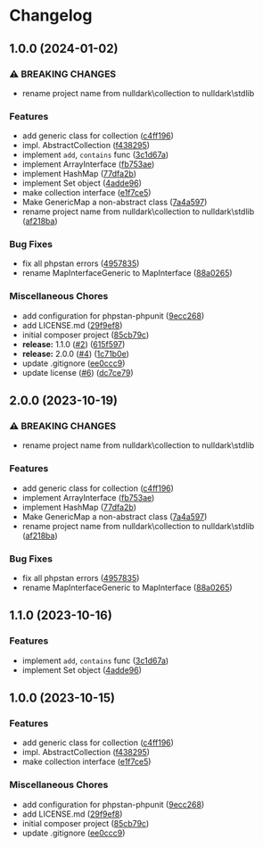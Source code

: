 # Changelog

## 1.0.0 (2024-01-02)


### ⚠ BREAKING CHANGES

* rename project name from nulldark\collection to nulldark\stdlib

### Features

* add generic class for collection ([c4ff196](https://github.com/nulldark/stdlib/commit/c4ff1964b53ccb968c79280cbb48de18369a2b59))
* impl. AbstractCollection ([f438295](https://github.com/nulldark/stdlib/commit/f4382954f834bfac18a05b30a9953a40d171433d))
* implement `add`, `contains` func ([3c1d67a](https://github.com/nulldark/stdlib/commit/3c1d67a8fd6643bf27abc5e0291912205133f08e))
* implement ArrayInterface ([fb753ae](https://github.com/nulldark/stdlib/commit/fb753aed5c78cc26d85bbdef6fb67a5f2c40e432))
* implement HashMap ([77dfa2b](https://github.com/nulldark/stdlib/commit/77dfa2bc565d35154c182949de0b30f85991c486))
* implement Set object ([4adde96](https://github.com/nulldark/stdlib/commit/4adde96032ffd829ee02bcdbfcc4c3eda0222abf))
* make collection interface ([e1f7ce5](https://github.com/nulldark/stdlib/commit/e1f7ce5cd8f8e89afd2001ad94fe2383a47dc78b))
* Make GenericMap a non-abstract class ([7a4a597](https://github.com/nulldark/stdlib/commit/7a4a5978a13127e12adcf4e3c7e89f9e3e1823e2))
* rename project name from nulldark\collection to nulldark\stdlib ([af218ba](https://github.com/nulldark/stdlib/commit/af218ba669423019d455c0e854c0b7e00f28dbcb))


### Bug Fixes

* fix all phpstan errors ([4957835](https://github.com/nulldark/stdlib/commit/4957835362facc5d42ad7a59a3dc571bc3799675))
* rename MapInterfaceGeneric to MapInterface ([88a0265](https://github.com/nulldark/stdlib/commit/88a02653a7e6df0e60a01f24c1a4dc5dc9b8b9f3))


### Miscellaneous Chores

* add configuration for phpstan-phpunit ([9ecc268](https://github.com/nulldark/stdlib/commit/9ecc268dc5af4a054f2cbb394b26e06e2fdfb715))
* add LICENSE.md ([29f9ef8](https://github.com/nulldark/stdlib/commit/29f9ef867f22709238a6ec4afaf9e66994b98c6e))
* initial composer project ([85cb79c](https://github.com/nulldark/stdlib/commit/85cb79cbfebdbd097e1f0b3ef2b48a4d46655f47))
* **release:** 1.1.0 ([#2](https://github.com/nulldark/stdlib/issues/2)) ([615f597](https://github.com/nulldark/stdlib/commit/615f5976b31dc4c1778c645ccc3136f661d957c7))
* **release:** 2.0.0 ([#4](https://github.com/nulldark/stdlib/issues/4)) ([1c71b0e](https://github.com/nulldark/stdlib/commit/1c71b0e30fd3a81bdc64a5f9155f71e0045e911b))
* update .gitignore ([ee0ccc9](https://github.com/nulldark/stdlib/commit/ee0ccc940138518c181631d55002fad0237aa3a6))
* update license ([#6](https://github.com/nulldark/stdlib/issues/6)) ([dc7ce79](https://github.com/nulldark/stdlib/commit/dc7ce792afcf5973ec5e2741aec74141de2e67f7))

## 2.0.0 (2023-10-19)


### ⚠ BREAKING CHANGES

* rename project name from nulldark\collection to nulldark\stdlib

### Features

* add generic class for collection ([c4ff196](https://github.com/nulldark/stdlib/commit/c4ff1964b53ccb968c79280cbb48de18369a2b59))
* implement ArrayInterface ([fb753ae](https://github.com/nulldark/stdlib/commit/fb753aed5c78cc26d85bbdef6fb67a5f2c40e432))
* implement HashMap ([77dfa2b](https://github.com/nulldark/stdlib/commit/77dfa2bc565d35154c182949de0b30f85991c486))
* Make GenericMap a non-abstract class ([7a4a597](https://github.com/nulldark/stdlib/commit/7a4a5978a13127e12adcf4e3c7e89f9e3e1823e2))
* rename project name from nulldark\collection to nulldark\stdlib ([af218ba](https://github.com/nulldark/stdlib/commit/af218ba669423019d455c0e854c0b7e00f28dbcb))

### Bug Fixes

* fix all phpstan errors ([4957835](https://github.com/nulldark/stdlib/commit/4957835362facc5d42ad7a59a3dc571bc3799675))
* rename MapInterfaceGeneric to MapInterface ([88a0265](https://github.com/nulldark/stdlib/commit/88a02653a7e6df0e60a01f24c1a4dc5dc9b8b9f3))


## 1.1.0 (2023-10-16)


### Features

* implement `add`, `contains` func ([3c1d67a](https://github.com/nulldark/collection/commit/3c1d67a8fd6643bf27abc5e0291912205133f08e))
* implement Set object ([4adde96](https://github.com/nulldark/collection/commit/4adde96032ffd829ee02bcdbfcc4c3eda0222abf))

## 1.0.0 (2023-10-15)


### Features

* add generic class for collection ([c4ff196](https://github.com/nulldark/collection/commit/c4ff1964b53ccb968c79280cbb48de18369a2b59))
* impl. AbstractCollection ([f438295](https://github.com/nulldark/collection/commit/f4382954f834bfac18a05b30a9953a40d171433d))
* make collection interface ([e1f7ce5](https://github.com/nulldark/collection/commit/e1f7ce5cd8f8e89afd2001ad94fe2383a47dc78b))


### Miscellaneous Chores

* add configuration for phpstan-phpunit ([9ecc268](https://github.com/nulldark/collection/commit/9ecc268dc5af4a054f2cbb394b26e06e2fdfb715))
* add LICENSE.md ([29f9ef8](https://github.com/nulldark/collection/commit/29f9ef867f22709238a6ec4afaf9e66994b98c6e))
* initial composer project ([85cb79c](https://github.com/nulldark/collection/commit/85cb79cbfebdbd097e1f0b3ef2b48a4d46655f47))
* update .gitignore ([ee0ccc9](https://github.com/nulldark/collection/commit/ee0ccc940138518c181631d55002fad0237aa3a6))
